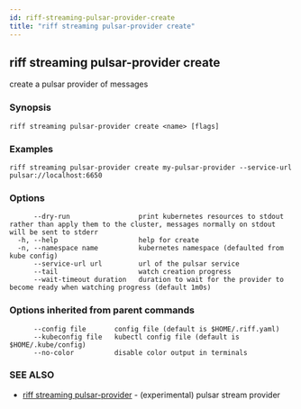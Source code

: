 ```yaml
---
id: riff-streaming-pulsar-provider-create
title: "riff streaming pulsar-provider create"
---
```

## riff streaming pulsar-provider create

create a pulsar provider of messages

### Synopsis

<todo>

```
riff streaming pulsar-provider create <name> [flags]
```

### Examples

```
riff streaming pulsar-provider create my-pulsar-provider --service-url pulsar://localhost:6650
```

### Options

```
      --dry-run                 print kubernetes resources to stdout rather than apply them to the cluster, messages normally on stdout will be sent to stderr
  -h, --help                    help for create
  -n, --namespace name          kubernetes namespace (defaulted from kube config)
      --service-url url         url of the pulsar service
      --tail                    watch creation progress
      --wait-timeout duration   duration to wait for the provider to become ready when watching progress (default 1m0s)
```

### Options inherited from parent commands

```
      --config file       config file (default is $HOME/.riff.yaml)
      --kubeconfig file   kubectl config file (default is $HOME/.kube/config)
      --no-color          disable color output in terminals
```

### SEE ALSO

* [riff streaming pulsar-provider](riff_streaming_pulsar-provider.md)	 - (experimental) pulsar stream provider

